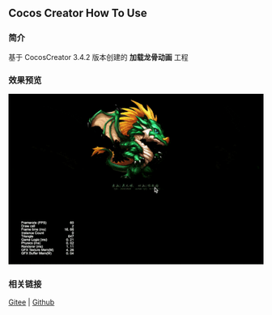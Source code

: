 ## Cocos Creator How To Use

### 简介

基于 CocosCreator 3.4.2 版本创建的 **加载龙骨动画** 工程

### 效果预览
![image](../../gif/202203/2022030401.gif)

### 相关链接
[Gitee](https://gitee.com/mirrors_cocos-creator/test-cases-3d/tree/v3.0/assets/cases/dragonbones) | [Github](https://github.com/cocos-creator/test-cases-3d/tree/v3.0/assets/cases/dragonbones)
